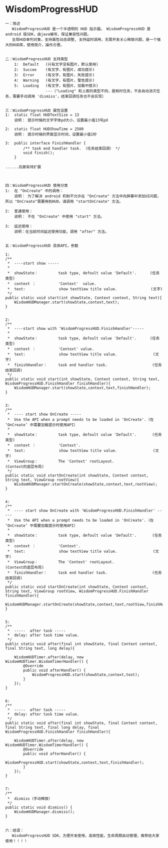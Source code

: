 # WisdomProgressHUD

    一：简述
       WisdomProgressHUD 是一个半透明的 HUD 指示器。 WisdomProgressHUD 是android 版SDK，由java编写，保证兼容性问题。 
       全局HUD单列对象，支持属性动态调整, 支持延时调用，无需开发关心释放问题，是一个强大的HUD库，使用简介，操作方便。


    二：WisdomProgressHUD 支持类型
        1:  Default   (只有文字没有图片，默认使用)
        2:  Succee    (有文字，有图片，成功提示)
        3:  Error     (有文字，有图片，失败提示)
        4:  Warning   (有文字，有图片，警告提示)
        5:  Loading   (有文字，有图片，加载中提示) 
                      ---（"Loading" 和上面的类型不同，是耗时任务，不会自动消灭任务，需要手动调用 'dismiss'，结束回调任务也不会实现）


    三：WisdomProgressHUD 属性设置
    1:  static float HUDTextSize = 13
        说明： 提示时候的文字字体pd大小，设置最小值13号pd

    2:  static float HUDShowTime = 2500
        说明： 提示时候的界面显示时间，设置最小值1秒
    
    3:  public interface FinishHandler {
            /** task end handler task. （任务结束回调） */
            void finish();
        }
    
    ......后面有待扩展
   
   

    四：WisdomProgressHUD 使用分类
    1:  在 "OnCreate" 中的调用：
        说明： 为了解决 android 机制不允许在 "OnCreate" 方法中向屏幕中添加UI问题，所以 "OnCreate"需要用到HUD，请调用 "startOnCreate" 方法。

    2:  普通使用：
        说明： 不在 "OnCreate" 中使用 "start" 方法。

    3:  延迟使用：
        说明：在当前时间延迟使用功能，调用 "after" 方法。
    

    五：WisdomProgressHUD 具体API，参数

    1:
    /**
     *  ----start show -----
     *
     *  showState：         task type, defoult value 'Default'.      (任务类型)
     *  context ：          'Context'  value.
     *  text:               show textView title value.               (文字)
     */
    public static void start(int showState, Context context, String text){
        WisdomHUDManager.start(showState,context,text);
    }
    

    2:
    /**
     *  ----start show with 'WisdomProgressHUD.FinishHandler'-----
     *
     *  showState：         task type, defoult value 'Default'.      (任务类型)
     *  context ：          'Context' value.
     *  text:               show textView title value.                (文字)
     *  finishHandler：     task end handler task.                    (任务结束回调)
     */
    public static void start(int showState, Context context, String text, WisdomProgressHUD.FinishHandler finishHandler){
        WisdomHUDManager.start(showState,context,text,finishHandler);
    }
    

    3:
    /**
     *  ---- start show OnCreate -----
     *  Use the API when a prompt needs to be loaded in 'OnCreate'.（在 ‘OnCreate’ 中需要加载提示时使用API）
     *
     *  showState：         task type, defoult value 'Default'.       (任务类型)
     *  context ：          'Context'.
     *  text:               show textView title value.                (文字)
     *  ViewGroup：         The 'Context' rootLayout.                 (Context的底层布局)
     */
    public static void startOnCreate(int showState, Context context, String text, ViewGroup rootView){
        WisdomHUDManager.startOnCreate(showState,context,text,rootView);
    }


    4:
    /**
     *  ---- start show OnCreate with 'WisdomProgressHUD.FinishHandler' -----
     *  Use the API when a prompt needs to be loaded in 'OnCreate'.（在 ‘OnCreate’ 中需要加载提示时使用API）
     *
     *  showState：         task type, defoult value 'Default'.       (任务类型)
     *  context ：          'Context'.
     *  text:               show textView title value.                (文字)
     *  ViewGroup：         The 'Context' rootLayout.                 (Context的底层布局)
     *  finishHandler：     task end handler task.                    (任务结束回调)
     */
    public static void startOnCreate(int showState, Context context, String text, ViewGroup rootView, WisdomProgressHUD.FinishHandler finishHandler){
        WisdomHUDManager.startOnCreate(showState,context,text,rootView,finishHandler);
    }

    
    5:
    /**
     *  -----  after task -----
     *  delay: after task time value.
     */
    public static void after(final int showState, final Context context, final String text, long delay){

        WisdomHUDTimer.after(delay, new WisdomHUDTimer.WisdomTimerHandler() {
            @Override
            public void afterHandler() {
                WisdomProgressHUD.start(showState,context,text);
            }
        });
    }


    6:
    /**
     *  -----  after task -----
     *  delay: after task time value.
     */
    public static void after(final int showState, final Context context, final String text, final long delay, final WisdomProgressHUD.FinishHandler finishHandler){

        WisdomHUDTimer.after(delay, new WisdomHUDTimer.WisdomTimerHandler() {
            @Override
            public void afterHandler() {
                WisdomProgressHUD.start(showState,context,text,finishHandler);
            }
        });
    }


    7:
    /**
     *  dismiss（手动释放）
     */
    public static void dismiss() {
        WisdomHUDManager.dismiss();
    }
    

    六：结语：
       WisdomProgressHUD SDK，方便开发使用，高效性能，生命周期自动管理，推荐给大家使用！！！！
    
